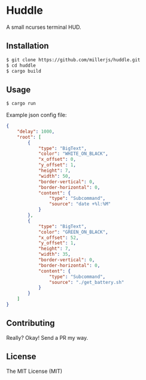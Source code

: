 # Huddle

A small ncurses terminal HUD.

## Installation

```bash
$ git clone https://github.com/millerjs/huddle.git
$ cd huddle
$ cargo build
```

## Usage

```bash
$ cargo run
```

Example json config file:
```JSON
{
    "delay": 1000,
    "root": [
        {
            "type": "BigText",
            "color": "WHITE_ON_BLACK",
            "x_offset": 0,
            "y_offset": 1,
            "height": 7,
            "width": 50,
            "border-vertical": 0,
            "border-horizontal": 0,
            "content": {
                "type": "Subcommand",
                "source": "date +%l:%M"
            }
        },
        {
            "type": "BigText",
            "color": "GREEN_ON_BLACK",
            "x_offset": 52,
            "y_offset": 1,
            "height": 7,
            "width": 35,
            "border-vertical": 0,
            "border-horizontal": 0,
            "content": {
                "type": "Subcommand",
                "source": "./get_battery.sh"
            }
        }
    ]
}
```

## Contributing

Really? Okay!  Send a PR my way.

## License

The MIT License (MIT)
